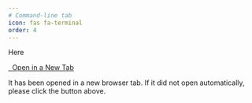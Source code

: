 ```yaml
---
# Command-line tab
icon: fas fa-terminal
order: 4
---
```


Here

<a href="/pokedex/" class="btn btn-primary" target="_blank" rel="noopener noreferrer" id="terminal-link-btn">
  <i class="fas fa-external-link-alt"></i>&nbsp;&nbsp;Open in a New Tab
</a>

It has been opened in a new browser tab. If it did not open automatically, please click the button above.

<style>
  #terminal-link-btn {
    background-color: var(--btn-bg);
    border-color: var(--btn-border-color);
    color: var(--btn-text-color);
  }
  #terminal-link-btn:hover {
    background-color: var(--btn-hover-bg);
    border-color: var(--btn-hover-border-color);
    color: var(--btn-hover-text-color);
  }
</style> 